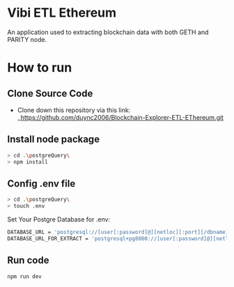 # Vibi ETL Ethereum
An application used to extracting blockchain data with both GETH and PARITY node.

# How to run

## Clone Source Code
- Clone down this repository via this link: _https://github.com/duync2006/Blockchain-Explorer-ETL-EThereum.git
  
## Install node package 
```bash
> cd .\postgreQuery\
> npm install
```

## Config .env file
```bash
> cd .\postgreQuery\
> touch .env
```
Set Your Postgre Database for .env: 

```bash
DATABASE_URL = 'postgresql://[user[:password]@][netloc][:port][/dbname][?param1=value1&...]'
DATABASE_URL_FOR_EXTRACT = 'postgresql+pg8000://[user[:password]@][netloc][:port][/dbname][?param1=value1&...]'
```

## Run code
```bash
npm run dev
```
